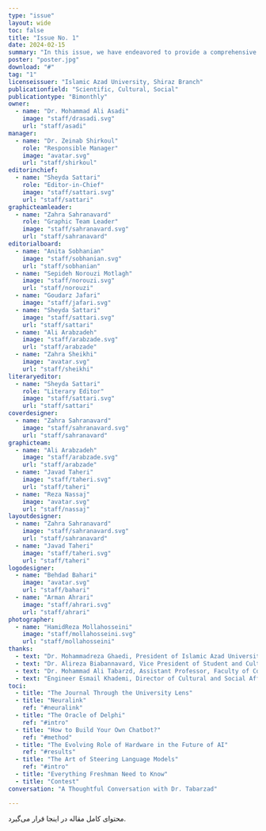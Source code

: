 ```yaml
---
type: "issue" 
layout: wide
toc: false
title: "Issue No. 1"
date: 2024-02-15
summary: "In this issue, we have endeavored to provide a comprehensive overview of recent developments in artificial intelligence. Covering topics from language models to the role of hardware infrastructure and methodologies for developing intelligent systems, this edition focuses on key concepts and cutting-edge applications in the field. Additionally, our conversation with Dr. Tabarzad, a distinguished faculty member, offers a more precise perspective on AI, enriching the discourse with expert insights.\n\n\nBeyond these specialized discussions, we have also dedicated particular attention to incoming students by compiling a practical guide to help them navigate university life and its challenges. Furthermore, we have reflected the university’s perspective on our publication to give readers a clearer understanding of its significance and role within the academic community."
poster: "poster.jpg"
download: "#"
tag: "1"
licenseissuer: "Islamic Azad University, Shiraz Branch"
publicationfield: "Scientific, Cultural, Social"
publicationtype: "Bimonthly"
owner:
  - name: "Dr. Mohammad Ali Asadi"
    image: "staff/drasadi.svg"
    url: "staff/asadi"
manager:
  - name: "Dr. Zeinab Shirkoul"
    role: "Responsible Manager"
    image: "avatar.svg"
    url: "staff/shirkoul"
editorinchief:
  - name: "Sheyda Sattari"
    role: "Editor-in-Chief"
    image: "staff/sattari.svg"
    url: "staff/sattari"
graphicteamleader:
  - name: "Zahra Sahranavard"
    role: "Graphic Team Leader"
    image: "staff/sahranavard.svg"
    url: "staff/sahranavard"
editorialboard:
  - name: "Anita Sobhanian"
    image: "staff/sobhanian.svg"
    url: "staff/sobhanian"
  - name: "Sepideh Norouzi Motlagh"
    image: "staff/norouzi.svg"
    url: "staff/norouzi"
  - name: "Goudarz Jafari"
    image: "staff/jafari.svg"
  - name: "Sheyda Sattari"
    image: "staff/sattari.svg"
    url: "staff/sattari"
  - name: "Ali Arabzadeh"
    image: "staff/arabzade.svg"
    url: "staff/arabzade"
  - name: "Zahra Sheikhi"
    image: "avatar.svg"
    url: "staff/sheikhi"
literaryeditor:
  - name: "Sheyda Sattari"
    role: "Literary Editor"
    image: "staff/sattari.svg"
    url: "staff/sattari"
coverdesigner:
  - name: "Zahra Sahranavard"
    image: "staff/sahranavard.svg"
    url: "staff/sahranavard"
graphicteam:
  - name: "Ali Arabzadeh"
    image: "staff/arabzade.svg"
    url: "staff/arabzade"
  - name: "Javad Taheri"
    image: "staff/taheri.svg"
    url: "staff/taheri"
  - name: "Reza Nassaj"
    image: "avatar.svg"
    url: "staff/nassaj"
layoutdesigner:
  - name: "Zahra Sahranavard"
    image: "staff/sahranavard.svg"
    url: "staff/sahranavard"
  - name: "Javad Taheri"
    image: "staff/taheri.svg"
    url: "staff/taheri"
logodesigner:
  - name: "Behdad Bahari"
    image: "avatar.svg"
    url: "staff/bahari"
  - name: "Arman Ahrari"
    image: "staff/ahrari.svg"
    url: "staff/ahrari"
photographer:
  - name: "HamidReza Mollahosseini"
    image: "staff/mollahosseini.svg"
    url: "staff/mollahosseini"
thanks:
  - text: "Dr. Mohammadreza Ghaedi, President of Islamic Azad University, Shiraz Branch"
  - text: "Dr. Alireza Biabannavard, Vice President of Student and Cultural Affairs, Islamic Azad University, Shiraz Branch"
  - text: "Dr. Mohammad Ali Tabarzd, Assistant Professor, Faculty of Computer Science, Islamic Azad University, Shiraz Branch"
  - text: "Engineer Esmail Khademi, Director of Cultural and Social Affairs, Islamic Azad University, Shiraz Branch"
toci:
  - title: "The Journal Through the University Lens"
  - title: "Neuralink"
    ref: "#neuralink"
  - title: "The Oracle of Delphi"
    ref: "#intro"
  - title: "How to Build Your Own Chatbot?"
    ref: "#method"
  - title: "The Evolving Role of Hardware in the Future of AI"
    ref: "#results"
  - title: "The Art of Steering Language Models"
    ref: "#intro"
  - title: "Everything Freshman Need to Know"
  - title: "Contest" 
conversation: "A Thoughtful Conversation with Dr. Tabarzad"

---
```

محتوای کامل مقاله در اینجا قرار می‌گیرد.
